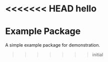 <<<<<<< HEAD
hello
=======
# Example Package

A simple example package for demonstration.

>>>>>>> initial
